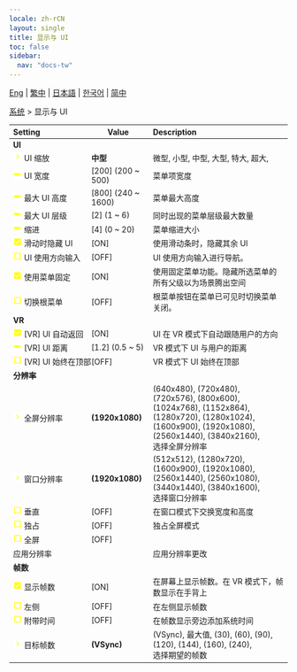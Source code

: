 ```yaml
---
locale: zh-rCN
layout: single
title: 显示与 UI
toc: false
sidebar:
  nav: "docs-tw"
---
```

[Eng](/dancexr/menu/2025.4/system/screen) | [繁中](/tw/dancexr/menu/2025.4/system/screen) | [日本語](/jp/dancexr/menu/2025.4/system/screen) | [한국어](/kr/dancexr/menu/2025.4/system/screen) | [简中](/zh/dancexr/menu/2025.4/system/screen)

[系统](../menu#系统) > 显示与 UI



| Setting | Value | Description |
| :--- | --- | :--- |
|<nobr> <b>UI</b></nobr>|| 
|<nobr>![chevron icon](/images/icon/ic_chevron.png) UI 缩放</nobr>| **中型** | 微型, 小型, 中型, 大型, 特大, 超大,  |
|<nobr>![slider icon](/images/icon/ic_slider.png) UI 宽度</nobr>| [200] (200 ~ 500) | 菜单项宽度
|<nobr>![slider icon](/images/icon/ic_slider.png) 最大 UI 高度</nobr>| [800] (240 ~ 1600) | 菜单最大高度
|<nobr>![slider icon](/images/icon/ic_slider.png) 最大 UI 层级</nobr>| [2] (1 ~ 6) | 同时出现的菜单层级最大数量
|<nobr>![slider icon](/images/icon/ic_slider.png) 缩进</nobr>| [4] (0 ~ 20) | 菜单缩进大小
|<nobr>![check_on icon](/images/icon/ic_check_on.png) 滑动时隐藏 UI</nobr>| [ON] | 使用滑动条时，隐藏其余 UI
|<nobr>![check_off icon](/images/icon/ic_check_off.png) UI 使用方向输入</nobr>| [OFF] | UI 使用方向输入进行导航。
|<nobr>![check_on icon](/images/icon/ic_check_on.png) 使用菜单固定</nobr>| [ON] | 使用固定菜单功能。隐藏所选菜单的所有父级以为场景腾出空间
|<nobr>![check_off icon](/images/icon/ic_check_off.png) 切换根菜单</nobr>| [OFF] | 根菜单按钮在菜单已可见时切换菜单关闭。
|<nobr> <b>VR</b></nobr>|| 
|<nobr>![check_on icon](/images/icon/ic_check_on.png) [VR] UI 自动返回</nobr>| [ON] | UI 在 VR 模式下自动跟随用户的方向
|<nobr>![slider icon](/images/icon/ic_slider.png) [VR] UI 距离</nobr>| [1.2] (0.5 ~ 5) | VR 模式下 UI 与用户的距离
|<nobr>![check_off icon](/images/icon/ic_check_off.png) [VR] UI 始终在顶部</nobr>| [OFF] | VR 模式下 UI 始终在顶部
|<nobr> <b>分辨率</b></nobr>|| 
|<nobr>![chevron icon](/images/icon/ic_chevron.png) 全屏分辨率</nobr>| **(1920x1080)** | (640x480), (720x480), (720x576), (800x600), (1024x768), (1152x864), (1280x720), (1280x1024), (1600x900), (1920x1080), (2560x1440), (3840x2160), <br/>选择全屏分辨率 |
|<nobr>![chevron icon](/images/icon/ic_chevron.png) 窗口分辨率</nobr>| **(1920x1080)** | (512x512), (1280x720), (1600x900), (1920x1080), (2560x1440), (2560x1080), (3440x1440), (3840x1600), <br/>选择窗口分辨率 |
|<nobr>![check_off icon](/images/icon/ic_check_off.png) 垂直</nobr>| [OFF] | 在窗口模式下交换宽度和高度
|<nobr>![check_off icon](/images/icon/ic_check_off.png) 独占</nobr>| [OFF] | 独占全屏模式
|<nobr>![check_off icon](/images/icon/ic_check_off.png) 全屏</nobr>| [OFF] | 
|<nobr> 应用分辨率</nobr>|| 应用分辨率更改
|<nobr> <b>帧数</b></nobr>|| 
|<nobr>![check_on icon](/images/icon/ic_check_on.png) 显示帧数</nobr>| [ON] | 在屏幕上显示帧数。在 VR 模式下，帧数显示在手背上
|<nobr>![check_off icon](/images/icon/ic_check_off.png) 左侧</nobr>| [OFF] | 在左侧显示帧数
|<nobr>![check_off icon](/images/icon/ic_check_off.png) 附带时间</nobr>| [OFF] | 在帧数显示旁边添加系统时间
|<nobr>![chevron icon](/images/icon/ic_chevron.png) 目标帧数</nobr>| **(VSync)** | (VSync), 最大值, (30), (60), (90), (120), (144), (160), (240), <br/>选择期望的帧数 |

